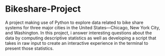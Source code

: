 # Bikeshare-Project
A project making use of Python to explore data related to bike share systems for three major cities in the United States—Chicago, New York City, and Washington. In this project, i answer interesting questions about the data by computing descriptive statistics as well as developing a script that takes in raw input to create an interactive experience in the terminal to present those statistics.
